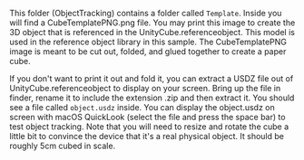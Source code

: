 This folder (ObjectTracking) contains a folder called `Template`.  Inside you will find a CubeTemplatePNG.png file.  You may print this image to create the 3D object that is referenced in the UnityCube.referenceobject.  This model is used in the reference object library in this sample. The CubeTemplatePNG image is meant to be cut out, folded, and glued together to create a paper cube.

If you don't want to print it out and fold it, you can extract a USDZ file out of UnityCube.referenceobject to display on your screen.  Bring up the file in finder, rename it to include the extension .zip and then extract it.  You should see a file called `object.usdz` inside.  You can display the object.usdz on screen with macOS QuickLook (select the file and press the space bar) to test object tracking. Note that you will need to resize and rotate the cube a little bit to convince the device that it's a real physical object.  It should be roughly 5cm cubed in scale.